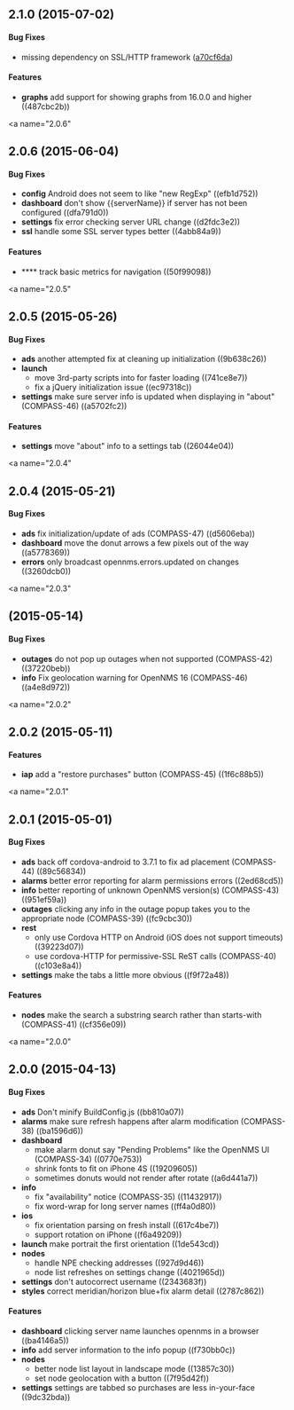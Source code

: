 ## 2.1.0 (2015-07-02)


#### Bug Fixes

* missing dependency on SSL/HTTP framework ([a70cf6da](https://github.com/nicksrandall/kotojs/commit/a70cf6da64f187c825bcbe682cbd92088eab0649))


#### Features


* **graphs**  add support for showing graphs from 16.0.0 and higher ((487cbc2b))



<a name="2.0.6"</a>
## 2.0.6 (2015-06-04)


#### Bug Fixes


* **config**  Android does not seem to like "new RegExp" ((efb1d752))
* **dashboard**  don't show {{serverName}} if server has not been configured ((dfa791d0))
* **settings**  fix error checking server URL change ((d2fdc3e2))
* **ssl**  handle some SSL server types better ((4abb84a9))

#### Features


* ****  track basic metrics for navigation ((50f99098))



<a name="2.0.5"</a>
## 2.0.5 (2015-05-26)


#### Bug Fixes


* **ads**  another attempted fix at cleaning up initialization ((9b638c26))
* **launch**
  *  move 3rd-party scripts into <head> for faster loading ((741ce8e7))
  *  fix a jQuery initialization issue ((ec97318c))
* **settings**  make sure server info is updated when displaying in "about" (COMPASS-46) ((a5702fc2))

#### Features


* **settings**  move "about" info to a settings tab ((26044e04))



<a name="2.0.4"</a>
## 2.0.4 (2015-05-21)


#### Bug Fixes


* **ads**  fix initialization/update of ads (COMPASS-47) ((d5606eba))
* **dashboard**  move the donut arrows a few pixels out of the way ((a5778369))
* **errors**  only broadcast opennms.errors.updated on changes ((3260dcb0))



<a name="2.0.3"</a>
##  (2015-05-14)


#### Bug Fixes


* **outages**  do not pop up outages when not supported (COMPASS-42) ((37220beb))
* **info**  Fix geolocation warning for OpenNMS 16 (COMPASS-46) ((a4e8d972))



<a name="2.0.2"</a>
## 2.0.2 (2015-05-11)


#### Features


* **iap**  add a "restore purchases" button (COMPASS-45) ((1f6c88b5))



<a name="2.0.1"</a>
## 2.0.1 (2015-05-01)


#### Bug Fixes


* **ads**  back off cordova-android to 3.7.1 to fix ad placement (COMPASS-44) ((89c56834))
* **alarms**  better error reporting for alarm permissions errors ((2ed68cd5))
* **info**  better reporting of unknown OpenNMS version(s) (COMPASS-43) ((951ef59a))
* **outages**  clicking any info in the outage popup takes you to the appropriate node (COMPASS-39) ((fc9cbc30))
* **rest**
  *  only use Cordova HTTP on Android (iOS does not support timeouts) ((39223d07))
  *  use cordova-HTTP for permissive-SSL ReST calls (COMPASS-40) ((c103e8a4))
* **settings**  make the tabs a little more obvious ((f9f72a48))

#### Features


* **nodes**  make the search a substring search rather than starts-with (COMPASS-41) ((cf356e09))



<a name="2.0.0"</a>
## 2.0.0 (2015-04-13)


#### Bug Fixes


* **ads**  Don't minify BuildConfig.js ((bb810a07))
* **alarms**  make sure refresh happens after alarm modification (COMPASS-38) ((ba1596d6))
* **dashboard**
  *  make alarm donut say "Pending Problems" like the OpenNMS UI (COMPASS-34) ((0770e753))
  *  shrink fonts to fit on iPhone 4S ((19209605))
  *  sometimes donuts would not render after rotate ((a6d441a7))
* **info**
  *  fix "availability" notice (COMPASS-35) ((11432917))
  *  fix word-wrap for long server names ((ff4a0d80))
* **ios**
  *  fix orientation parsing on fresh install ((617c4be7))
  *  support rotation on iPhone ((f6a49209))
* **launch**  make portrait the first orientation ((1de543cd))
* **nodes**
  *  handle NPE checking addresses ((927d9d46))
  *  node list refreshes on settings change ((4021965d))
* **settings**  don't autocorrect username ((2343683f))
* **styles**  correct meridian/horizon blue+fix alarm detail ((2787c862))

#### Features


* **dashboard**  clicking server name launches opennms in a browser ((ba4146a5))
* **info**  add server information to the info popup ((f730bb0c))
* **nodes**
  *  better node list layout in landscape mode ((13857c30))
  *  set node geolocation with a button ((7f95d42f))
* **settings**  settings are tabbed so purchases are less in-your-face ((9dc32bda))



